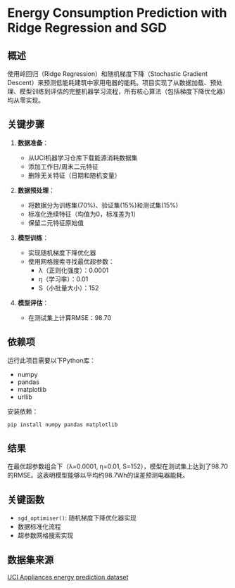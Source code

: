 # Energy Consumption Prediction with Ridge Regression and SGD



## 概述

使用岭回归（Ridge Regression）和随机梯度下降（Stochastic Gradient Descent）来预测低能耗建筑中家用电器的能耗。项目实现了从数据加载、预处理、模型训练到评估的完整机器学习流程，所有核心算法（包括梯度下降优化器）均从零实现。



## 关键步骤
1. **数据准备**：
   - 从UCI机器学习仓库下载能源消耗数据集
   - 添加工作日/周末二元特征
   - 删除无关特征（日期和随机变量）

2. **数据预处理**：
   - 将数据分为训练集(70%)、验证集(15%)和测试集(15%)
   - 标准化连续特征（均值为0，标准差为1）
   - 保留二元特征原始值

3. **模型训练**：
   - 实现随机梯度下降优化器
   - 使用网格搜索寻找最优超参数：
     - λ（正则化强度）：0.0001
     - η（学习率）：0.01
     - S（小批量大小）：152

4. **模型评估**：
   - 在测试集上计算RMSE：98.70

## 依赖项
运行此项目需要以下Python库：
- numpy
- pandas
- matplotlib
- urllib

安装依赖：
```bash
pip install numpy pandas matplotlib
```



## 结果
在最优超参数组合下（λ=0.0001, η=0.01, S=152），模型在测试集上达到了98.70的RMSE。这表明模型能够以平均约98.7Wh的误差预测电器能耗。



## 关键函数
- `sgd_optimiser()`: 随机梯度下降优化器实现
- 数据标准化流程
- 超参数网格搜索实现



## 数据集来源

[UCI Appliances energy prediction dataset](https://archive.ics.uci.edu/ml/datasets/Appliances+energy+prediction)